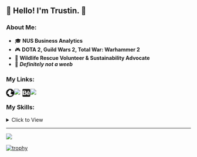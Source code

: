 ## 👋 Hello! I'm Trustin. 👋

### About Me:
- 🎓 **NUS Business Analytics**
- 🎮 **DOTA 2, Guild Wars 2, Total War: Warhammer 2**
- 🐒 **Wildlife Rescue Volunteer & Sustainability Advocate**
- 🙅 **_Definitely not a weeb_**

### My Links:

[<img align="left" width="22px" src="https://raw.githubusercontent.com/iconic/open-iconic/master/svg/globe.svg" />][website]
[<img align="left" width="22px" src="https://cdn.jsdelivr.net/npm/simple-icons@v3/icons/linkedin.svg" />][linkedin]
[<img align="left" width="22px" src="https://raw.githubusercontent.com/devicons/devicon/master/icons/behance/behance-plain.svg" />][behance]
[<img align="left" width="22px" src="https://cdn.jsdelivr.net/npm/simple-icons@v3/icons/instagram.svg" />][instagram]
<br />

### My Skills:
<details>
  <summary>Click to View</summary>
  <br />
  <details open>
    <summary>Languages:</summary>
    <br />
    <img align="left" alt="R" width="40px" src="https://upload.wikimedia.org/wikipedia/commons/thumb/1/1b/R_logo.svg/1200px-R_logo.svg.png" />
    <img align="left" alt="Python" width="40px" src="https://raw.githubusercontent.com/devicons/devicon/master/icons/python/python-original.svg" />
    <img align="left" alt="Java" width="40px" src="https://raw.githubusercontent.com/devicons/devicon/1119b9f84c0290e0f0b38982099a2bd027a48bf1/icons/java/java-original.svg" />
    <img align="left" alt="JavaScript" width="40px" src="https://raw.githubusercontent.com/devicons/devicon/1119b9f84c0290e0f0b38982099a2bd027a48bf1/icons/javascript/javascript-original.svg" />
    <img align="left" alt="C#" width="40px" src="https://raw.githubusercontent.com/devicons/devicon/1119b9f84c0290e0f0b38982099a2bd027a48bf1/icons/csharp/csharp-original.svg" />
    <img align="left" alt="HTML5" width="40px" src="https://raw.githubusercontent.com/github/explore/80688e429a7d4ef2fca1e82350fe8e3517d3494d/topics/html/html.png" />
    <img align="left" alt="CSS3" width="40px" src="https://raw.githubusercontent.com/github/explore/80688e429a7d4ef2fca1e82350fe8e3517d3494d/topics/css/css.png" />
    </details>
  <br />
  <br />
  
  <details open>
    <summary>Frameworks:</summary>
    <br />
    <img align="left" alt="Flask" width="40px" src="https://raw.githubusercontent.com/devicons/devicon/master/icons/flask/flask-original.svg" />
    <img align="left" alt="ReactJS" width="40px" src="https://raw.githubusercontent.com/devicons/devicon/master/icons/react/react-original.svg" />
    <img align="left" alt="NodeJS" width="40px" src="https://raw.githubusercontent.com/devicons/devicon/master/icons/nodejs/nodejs-original.svg" />
  </details>
  <br />
  <br />

  <details open>
    <summary>Databases:</summary>
    <br />
    <img align="left" alt="MySQL" width="40px" src="https://raw.githubusercontent.com/devicons/devicon/1119b9f84c0290e0f0b38982099a2bd027a48bf1/icons/mysql/mysql-original.svg" />
    <img align="left" alt="MongoDB" width="40px" src="https://raw.githubusercontent.com/devicons/devicon/master/icons/mongodb/mongodb-original.svg" />
  </details>
  <br />
  <br />

  <details open>
    <summary>Tools:</summary>
    <br />
    <img align="left" alt="VSCode" width="40px" src="https://raw.githubusercontent.com/devicons/devicon/1119b9f84c0290e0f0b38982099a2bd027a48bf1/icons/vscode/vscode-original.svg" />
    <img align="left" alt="VS" width="40px" src="https://raw.githubusercontent.com/devicons/devicon/1119b9f84c0290e0f0b38982099a2bd027a48bf1/icons/visualstudio/visualstudio-plain.svg" />
    <img align="left" alt="PyCharm" width="40px" src="https://raw.githubusercontent.com/devicons/devicon/1119b9f84c0290e0f0b38982099a2bd027a48bf1/icons/pycharm/pycharm-original.svg" />
    <img align="left" alt="Vim" width="40px" src="https://raw.githubusercontent.com/devicons/devicon/1119b9f84c0290e0f0b38982099a2bd027a48bf1/icons/vim/vim-original.svg" />
    <img align="left" alt="Docker" width="40px" src="https://raw.githubusercontent.com/devicons/devicon/1119b9f84c0290e0f0b38982099a2bd027a48bf1/icons/docker/docker-original.svg" />
    <img align="left" alt="Adobe XD" width="40px" src="https://upload.wikimedia.org/wikipedia/commons/thumb/c/c2/Adobe_XD_CC_icon.svg/1200px-Adobe_XD_CC_icon.svg.png" />
    <img align="left" alt="Figma" width="40px" src="https://raw.githubusercontent.com/devicons/devicon/master/icons/figma/figma-original.svg" />
  </details>
  <br />
  <br />

</details>

---
<img align="left" src="https://github-readme-stats-git-masterrstaa-rickstaa.vercel.app/api?username=trwstin&show_icons=true&hide_border=true" />
<br />

[![trophy](https://github-profile-trophy.vercel.app/?username=trwstin&rank=SECRET,SSS,SS,S,A,B)](https://github.com/trwstin/github-profile-trophy)

[website]: https://trwstin.github.io
[instagram]: https://instagram.com/trwstin
[linkedin]: https://linkedin.com/in/trwstin
[behance]: https://behance.net/trwstin
